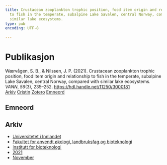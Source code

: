 ```yaml
---
title: Crustacean zooplankton trophic position, food item origin and relationship
  to fish in the temperate, subalpine Lake Savalen, central Norway, compared with
  similar lake ecosystems.
type: pub
encoding: UTF-8

---
```

<h1>Publikasjon</h1>
<article id="csl-bib-container-IP3CYWVY" class="csl-bib-container">
  <div class="csl-bib-body"> <div class="csl-entry">Wærvågen, S. B., &#38; Nilssen, J. P. (2021). Crustacean zooplankton trophic position, food item origin and relationship to fish in the temperate, subalpine Lake Savalen, central Norway, compared with similar lake ecosystems. <i>VANN</i>, <i>56</i>(3), 235–252. <a href="https://hdl.handle.net/11250/3000181">https://hdl.handle.net/11250/3000181</a></div> </div>
  <div class="csl-bib-buttons">
    <a href="#taxonomy-article-IP3CYWVY" alt="archive" class="csl-bib-button">Arkiv</a>
    <a href="https://app.cristin.no/results/show.jsf?id=1951387" alt="Cristin" class="csl-bib-button">Cristin</a>
    <a href="http://zotero.org/groups/5881554/items/IP3CYWVY" alt="Zotero" class="csl-bib-button">Zotero</a>
    <a href="#keywords-article-IP3CYWVY" alt="keywords" class="csl-bib-button">Emneord</a>
  </div>
  <div id="csl-bib-meta-container-IP3CYWVY"></div>
</article>
<div id="csl-bib-meta-IP3CYWVY" class="csl-bib-meta">
  <article id="keywords-article-IP3CYWVY" class="keywords-article">
    <h1>Emneord</h1>
    
  </article>
  <article id="taxonomy-article-IP3CYWVY" class="taxonomy-article">
    <h1>Arkiv</h1>
    <ul>
      <li>
        <a href="/nn/archive/?key=3DCRN523">Universitetet i Innlandet</a>
      </li>
      <li>
        <a href="/nn/archive/?key=T77LXH6D">Fakultet for anvendt økologi, landbruksfag og bioteknologi</a>
      </li>
      <li>
        <a href="/nn/archive/?key=VL6KDQ85">Institutt for bioteknologi</a>
      </li>
      <li>
        <a href="/nn/archive/?key=FJH75VJD">2021</a>
      </li>
      <li>
        <a href="/nn/archive/?key=9D952XA4">November</a>
      </li>
    </ul>
  </article>
</div>
